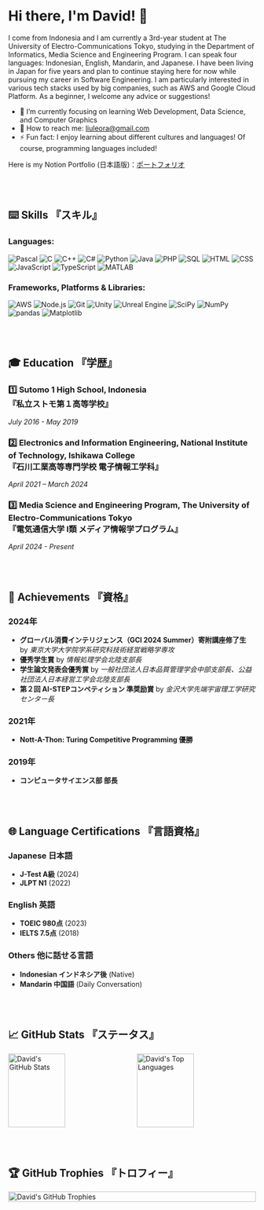 # Hi there, I'm David! 🫡

I come from Indonesia and I am currently a 3rd-year student at The University of Electro-Communications Tokyo, studying in the Department of Informatics, Media Science and Engineering Program. I can speak four languages: Indonesian, English, Mandarin, and Japanese. I have been living in Japan for five years and plan to continue staying here for now while pursuing my career in Software Engineering. I am particularly interested in various tech stacks used by big companies, such as AWS and Google Cloud Platform. As a beginner, I welcome any advice or suggestions!

- 🌱 I’m currently focusing on learning Web Development, Data Science, and Computer Graphics
- 📱 How to reach me: liuleora@gmail.com
- ⚡ Fun fact: I enjoy learning about different cultures and languages! Of course, programming languages included!

Here is my Notion Portfolio (日本語版)：[ポートフォリオ](https://ideation-island.notion.site/22f45fb7bf654469ba64848b8174d5a5?pvs=4)

<br><br>

## ⌨️ Skills 『スキル』

### Languages:
![Pascal](https://img.shields.io/badge/Pascal-%2338B2AC.svg?style=for-the-badge&logo=Pascal&logoColor=white)
![C](https://img.shields.io/badge/C-%2300599C.svg?style=for-the-badge&logo=c&logoColor=white)
![C++](https://img.shields.io/badge/C++-%2300599C.svg?style=for-the-badge&logo=c%2B%2B&logoColor=white)
![C#](https://img.shields.io/badge/C%23-%23239120.svg?style=for-the-badge&logo=c-sharp&logoColor=white)
![Python](https://img.shields.io/badge/Python-%233776AB.svg?style=for-the-badge&logo=python&logoColor=white)
![Java](https://img.shields.io/badge/Java-%23ED8B00.svg?style=for-the-badge&logo=java&logoColor=white)
![PHP](https://img.shields.io/badge/PHP-777BB4.svg?style=for-the-badge&logo=php&logoColor=white)
![SQL](https://img.shields.io/badge/SQL-4479A1.svg?style=for-the-badge&logo=sql&logoColor=white)
![HTML](https://img.shields.io/badge/HTML5-%23E34F26.svg?style=for-the-badge&logo=html5&logoColor=white)
![CSS](https://img.shields.io/badge/CSS3-%231572B6.svg?style=for-the-badge&logo=css3&logoColor=white)
![JavaScript](https://img.shields.io/badge/JavaScript-%23F7DF1E.svg?style=for-the-badge&logo=javascript&logoColor=black)
![TypeScript](https://img.shields.io/badge/TypeScript-%23007ACC.svg?style=for-the-badge&logo=typescript&logoColor=white)
![MATLAB](https://img.shields.io/badge/MATLAB-%23FF9100.svg?style=for-the-badge&logo=mathworks&logoColor=white)

### Frameworks, Platforms & Libraries:
![AWS](https://img.shields.io/badge/AWS-%23232F3E.svg?style=for-the-badge&logo=amazon-aws&logoColor=white)
![Node.js](https://img.shields.io/badge/Node.js-%23339933.svg?style=for-the-badge&logo=nodedotjs&logoColor=white)
![Git](https://img.shields.io/badge/Git-%23F05033.svg?style=for-the-badge&logo=git&logoColor=white)
![Unity](https://img.shields.io/badge/Unity-%23000000.svg?style=for-the-badge&logo=unity&logoColor=white)
![Unreal Engine](https://img.shields.io/badge/Unreal_Engine-%23313131.svg?style=for-the-badge&logo=unreal-engine&logoColor=white)
![SciPy](https://img.shields.io/badge/SciPy-8CAAE6.svg?style=for-the-badge&logo=scipy&logoColor=white)
![NumPy](https://img.shields.io/badge/NumPy-013243.svg?style=for-the-badge&logo=numpy&logoColor=white)
![pandas](https://img.shields.io/badge/pandas-150458.svg?style=for-the-badge&logo=pandas&logoColor=white)
![Matplotlib](https://img.shields.io/badge/Matplotlib-333333.svg?style=for-the-badge&logo=matplotlib&logoColor=white)

<br><br>

## 🎓 Education 『学歴』

### 1️⃣  Sutomo 1 High School, Indonesia <br>『私立ストモ第１高等学校』
   *July 2016 - May 2019*

### 2️⃣  Electronics and Information Engineering, National Institute of Technology, Ishikawa College <br>『石川工業高等専門学校 電子情報工学科』
   *April 2021 – March 2024*

### 3️⃣  Media Science and Engineering Program, The University of Electro-Communications Tokyo <br>『電気通信大学 I類 メディア情報学プログラム』
   *April 2024 - Present*

<br><br>

## 🌟 Achievements 『資格』

### 2024年
- **グローバル消費インテリジェンス（GCI 2024 Summer）寄附講座修了生** by *東京大学大学院学系研究科技術経営戦略学専攻*
- **優秀学生賞** by *情報処理学会北陸支部長*
- **学生論文発表会優秀賞** by *一般社団法人日本品質管理学会中部支部長、公益社団法人日本経営工学会北陸支部長*
- **第２回 AI-STEPコンペティション 準奨励賞** by *金沢大学先端宇宙理工学研究センター長*

### 2021年
- **Nott-A-Thon: Turing Competitive Programming 優勝**

### 2019年
- **コンピュータサイエンス部 部長**

<br><br>

## 🌐 Language Certifications 『言語資格』
### Japanese 日本語
- **J-Test A級** (2024)
- **JLPT N1** (2022)

### English 英語
- **TOEIC 980点** (2023)
- **IELTS 7.5点** (2018)

### Others 他に話せる言語
- **Indonesian インドネシア後** (Native)
- **Mandarin 中国語** (Daily Conversation)

<br><br>

## 📈 GitHub Stats 『ステータス』
<div style="display: flex; justify-content: space-between;">
  <img src="https://github-readme-stats.vercel.app/api?username=davidleora&show_icons=true&theme=radical" alt="David's GitHub Stats" style="width: 48%; height: 150px;">
  <img src="https://github-readme-stats.vercel.app/api/top-langs/?username=davidleora&layout=compact&theme=radical" alt="David's Top Languages" style="width: 48%; height: 150px;">
</div>

<br><br>

## 🏆 GitHub Trophies 『トロフィー』
<div style="display: flex; justify-content: center; align-items: center;">
  <img src="https://github-profile-trophy.vercel.app/?username=davidleora&theme=radical&column=6&margin-w=15&margin-h=15" alt="David's GitHub Trophies" style="width: 100%;">
</div>
